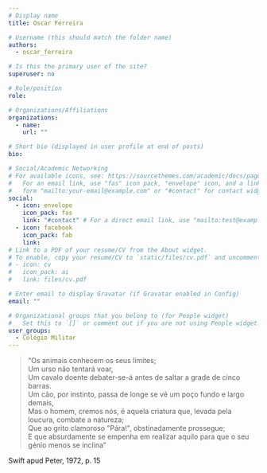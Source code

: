```yaml
---
# Display name
title: Oscar Ferreira 

# Username (this should match the folder name)
authors:
  - oscar_ferreira

# Is this the primary user of the site?
superuser: no

# Role/position
role:

# Organizations/Affiliations
organizations:
  - name:
    url: ""

# Short bio (displayed in user profile at end of posts)
bio:

# Social/Academic Networking
# For available icons, see: https://sourcethemes.com/academic/docs/page-builder/#icons
#   For an email link, use "fas" icon pack, "envelope" icon, and a link in the
#   form "mailto:your-email@example.com" or "#contact" for contact widget.
social:
  - icon: envelope
    icon_pack: fas
    link: "#contact" # For a direct email link, use "mailto:test@example.org".
  - icon: facebook
    icon_pack: fab
    link:
# Link to a PDF of your resume/CV from the About widget.
# To enable, copy your resume/CV to `static/files/cv.pdf` and uncomment the lines below.
# - icon: cv
#   icon_pack: ai
#   link: files/cv.pdf

# Enter email to display Gravatar (if Gravatar enabled in Config)
email: ""

# Organizational groups that you belong to (for People widget)
#   Set this to `[]` or comment out if you are not using People widget.
user_groups:
  - Colégio Militar
---
```


> “Os animais conhecem os seus limites;  
> Um urso não tentará voar,  
> Um cavalo doente debater-se-á antes de saltar a grade de cinco barras.  
> Um cão, por instinto, passa de longe se vê um poço fundo e largo demais,  
> Mas o homem, cremos nós, é aquela criatura que, levada pela loucura, combate a natureza;  
> Que ao grito clamoroso "Pára!", obstinadamente prossegue;  
> E que absurdamente se empenha em realizar aquilo para que o seu génio menos se inclina”  

Swift apud Peter, 1972, p. 15
